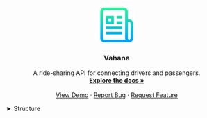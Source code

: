 <br />
<div align="center">
  <a href="https://github.com/sergej-stk/vahana">
    <img src="assets/logo.png" alt="Logo" width="80" height="80">
  </a>

  <h3 align="center">Vahana</h3>

  <p align="center">
    A ride-sharing API for connecting drivers and passengers.
    <br />
    <a href="https://sergej-stk.github.io/vahana/"><strong>Explore the docs »</strong></a>
    <br />
    <br />
    <a href="https://github.com/sergej-stk/vahana">View Demo</a>
    &middot;
    <a href="https://github.com/sergej-stk/vahana/issues/new?template=bugreport.md">Report Bug</a>
    &middot;
    <a href="https://github.com/sergej-stk/vahana/issues/new?template=featurerequest.md">Request Feature</a>
  </p>
</div>

<details>
  <summary>
    Structure
  </summary>

  ````
  com/
  ├── vahana/
  │   ├── controllers/  
  │   │   ├── v0/
  │   │   │   └── auth/
  │   │   └── v1/
  │   ├── services/
  │   ├── repositories/ 
  │   ├── models/    
  │   ├── VahanaApplication.java  
  │   │
  │   ├── tests/
  └── └── VahanaApplicationTests.java     
  ````
</details>